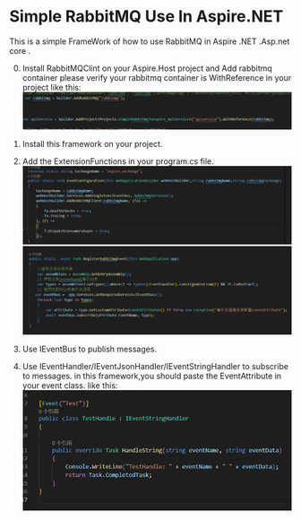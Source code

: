 # Simple RabbitMQ Use In Aspire.NET

This is a simple FrameWork of how to use RabbitMQ in Aspire .NET .Asp.net core .

0. Install RabbitMQClint  on your Aspire.Host project and Add rabbitmq container
please verify your rabbitmq container is WithReference in your project
like this:
![RabbitMQContainer](image-3.png)

1. Install this framework on your project.

2. Add the ExtensionFunctions in your program.cs file.
![ExtensionBuilderFunction](image.png)
![ExtensionAppFunction](image-1.png)

3. Use IEventBus to publish  messages.

4. Use IEventHandler/IEventJsonHandler/IEventStringHandler to subscribe to messages.
in this framework,you should paste the EventAttribute in your event class.
like this:
![EventAttribute](image-2.png)